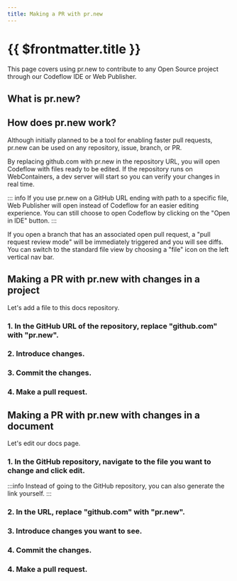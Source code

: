 ```yaml
---
title: Making a PR with pr.new
---
```


# {{ $frontmatter.title }}

This page covers using pr.new to contribute to any Open Source project through our Codeflow IDE or Web Publisher.

## What is pr.new?

<!--@include: ./parts/pr-new.md-->

## How does pr.new work?

Although initially planned to be a tool for enabling faster pull requests, pr.new can be used on any repository, issue, branch, or PR.

By replacing github.com with pr.new in the repository URL, you will open Codeflow with files ready to be edited. If the repository runs on WebContainers, a dev server will start so you can verify your changes in real time.

::: info
If you use pr.new on a GitHub URL ending with path to a specific file, Web Publisher will open instead of Codeflow for an easier editing experience. You can still choose to open Codeflow by clicking on the "Open in IDE" button.
:::

If you open a branch that has an associated open pull request, a "pull request review mode" will be immediately triggered and you will see diffs. You can switch to the standard file view by choosing a "file" icon on the left vertical nav bar.

## Making a PR with pr.new with changes in a project

Let's add a file to this docs repository.

### 1. In the GitHub URL of the repository, replace "github.com" with "pr.new".

<!-- gifs -->

### 2. Introduce changes.

<!-- gifs -->

### 3. Commit the changes.

<!-- gifs -->

### 4. Make a pull request.

<!-- gifs -->

## Making a PR with pr.new with changes in a document

Let's edit our docs page.

### 1. In the GitHub repository, navigate to the file you want to change and click edit. 

<!-- gifs -->

:::info
Instead of going to the GitHub repository, you can also generate the link yourself.
:::

### 2. In the URL, replace "github.com" with "pr.new".

<!-- gifs -->

### 3. Introduce changes you want to see.

<!-- gifs -->

### 4. Commit the changes.

<!-- gifs -->

### 4. Make a pull request.

<!-- gifs -->

